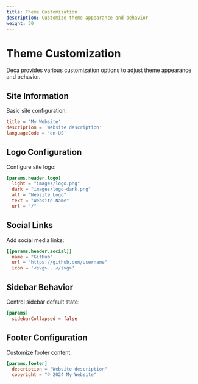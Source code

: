 ```yaml
---
title: Theme Customization
description: Customize theme appearance and behavior
weight: 30
---
```


# Theme Customization

Deca provides various customization options to adjust theme appearance and behavior.

## Site Information

Basic site configuration:

```toml
title = 'My Website'
description = 'Website description'
languageCode = 'en-US'
```

## Logo Configuration

Configure site logo:

```toml
[params.header.logo]
  light = "images/logo.png"
  dark = "images/logo-dark.png"
  alt = "Website Logo"
  text = "Website Name"
  url = "/"
```

## Social Links

Add social media links:

```toml
[[params.header.social]]
  name = "GitHub"
  url = "https://github.com/username"
  icon = '<svg>...</svg>'
```

## Sidebar Behavior

Control sidebar default state:

```toml
[params]
  sidebarCollapsed = false
```

## Footer Configuration

Customize footer content:

```toml
[params.footer]
  description = "Website description"
  copyright = "© 2024 My Website"
```